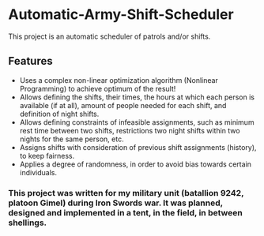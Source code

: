 # Automatic-Army-Shift-Scheduler
This project is an automatic scheduler of patrols and/or shifts.

## Features
 * Uses a complex non-linear optimization algorithm (Nonlinear Programming) to achieve optimum of the result!
 * Allows defining the shifts, their times, the hours at which each person is available (if at all), amount of people needed for each shift, and definition of night shifts.
 * Allows defining constraints of infeasible assignments, such as minimum rest time between two shifts, restrictions two night shifts within two nights for the same person, etc.
 * Assigns shifts with consideration of previous shift assignments (history), to keep fairness.
 * Applies a degree of randomness, in order to avoid bias towards certain individuals.

### This project was written for my military unit (batallion 9242, platoon Gimel) during Iron Swords war. It was planned, designed and implemented in a tent, in the field, in between shellings.
